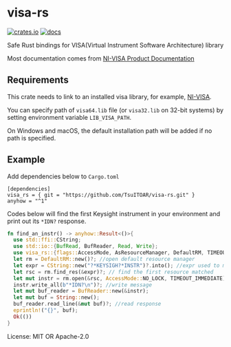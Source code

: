 ﻿# visa-rs

[![crates.io](https://img.shields.io/crates/v/visa-rs.svg)](https://crates.io/crates/visa-rs)
[![docs](https://docs.rs/visa-rs/badge.svg)](https://docs.rs/visa-rs)


Safe Rust bindings for VISA(Virtual Instrument Software Architecture) library

Most documentation comes from [NI-VISA Product Documentation](https://www.ni.com/docs/en-US/bundle/ni-visa-20.0/page/ni-visa/help_file_title.html)

## Requirements
This crate needs to link to an installed visa library, for example, [NI-VISA](https://www.ni.com/en-us/support/downloads/drivers/download.ni-visa.html).

You can specify path of `visa64.lib` file (or `visa32.lib` on 32-bit systems) by setting environment variable `LIB_VISA_PATH`.

On Windows and macOS, the default installation path will be added if no path is specified.

## Example
Add dependencies below to `Cargo.toml`
```
[dependencies]
visa_rs = { git = "https://github.com/TsuITOAR/visa-rs.git" }
anyhow = "^1"
```
Codes below will find the first Keysight instrument in your environment and print out its `*IDN?` response.
```rust
fn find_an_instr() -> anyhow::Result<()>{
  use std::ffi::CString;
  use std::io::{BufRead, BufReader, Read, Write};
  use visa_rs::{flags::AccessMode, AsResourceManager, DefaultRM, TIMEOUT_IMMEDIATE};
  let rm = DefaultRM::new()?; //open default resource manager
  let expr = CString::new("?*KEYSIGH?*INSTR")?.into(); //expr used to match resource name
  let rsc = rm.find_res(&expr)?; // find the first resource matched
  let mut instr = rm.open(&rsc, AccessMode::NO_LOCK, TIMEOUT_IMMEDIATE)?; //open a session to resource
  instr.write_all(b"*IDN?\n")?; //write message
  let mut buf_reader = BufReader::new(&instr);
  let mut buf = String::new();
  buf_reader.read_line(&mut buf)?; //read response
  eprintln!("{}", buf);
  Ok(())
}
```

License: MIT OR Apache-2.0
